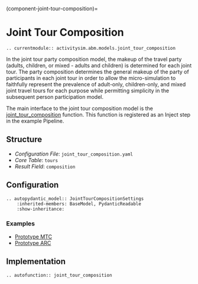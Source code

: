 (component-joint-tour-composition)=
# Joint Tour Composition

```{eval-rst}
.. currentmodule:: activitysim.abm.models.joint_tour_composition
```
In the joint tour party composition model, the makeup of the travel party (adults, children, or
mixed - adults and children) is determined for each joint tour.  The party composition determines the
general makeup of the party of participants in each joint tour in order to allow the micro-simulation
to faithfully represent the prevalence of adult-only, children-only, and mixed joint travel tours
for each purpose while permitting simplicity in the subsequent person participation model.

The main interface to the joint tour composition model is the
[joint_tour_composition](activitysim.abm.models.joint_tour_composition.joint_tour_composition)
function.  This function is registered as an Inject step in the example Pipeline.


## Structure

- *Configuration File*: `joint_tour_composition.yaml`
- *Core Table*: `tours`
- *Result Field*: `composition`


## Configuration

```{eval-rst}
.. autopydantic_model:: JointTourCompositionSettings
    :inherited-members: BaseModel, PydanticReadable
    :show-inheritance:
```

### Examples

- [Prototype MTC](https://github.com/ActivitySim/activitysim/blob/main/activitysim/examples/prototype_mtc/configs/free_parking.yaml)
- [Prototype ARC](https://github.com/ActivitySim/activitysim/blob/main/activitysim/examples/prototype_mtc/configs/joint_tour_composition.yaml)

## Implementation

```{eval-rst}
.. autofunction:: joint_tour_composition
```
